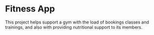 # Fitness App

This project helps support a gym with the load of bookings classes and trainings, and also with providing nutritional support to its members.

